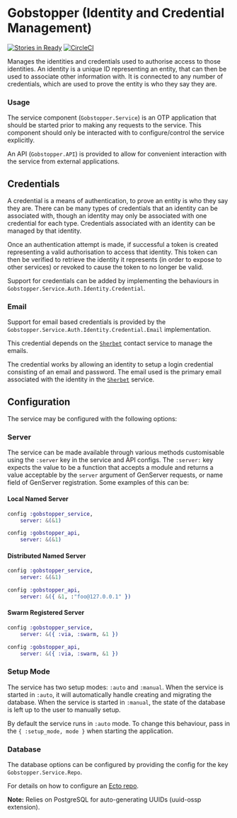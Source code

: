 # Gobstopper (Identity and Credential Management)

[![Stories in Ready](https://badge.waffle.io/ZURASTA/gobstopper.png?label=ready&title=Ready)](https://waffle.io/ZURASTA/gobstopper?utm_source=badge)
[![CircleCI](https://circleci.com/gh/ZURASTA/gobstopper.svg?style=svg)](https://circleci.com/gh/ZURASTA/gobstopper)

Manages the identities and credentials used to authorise access to those identities. An identity is a unique ID representing an entity, that can then be used to associate other information with. It is connected to any number of credentials, which are used to prove the entity is who they say they are.


### Usage

The service component (`Gobstopper.Service`) is an OTP application that should be started prior to making any requests to the service. This component should only be interacted with to configure/control the service explicitly.

An API (`Gobstopper.API`) is provided to allow for convenient interaction with the service from external applications.


Credentials
-----------

A credential is a means of authentication, to prove an entity is who they say they are. There can be many types of credentials that an identity can be associated with, though an identity may only be associated with one credential for each type. Credentials associated with an identity can be managed by that identity.

Once an authentication attempt is made, if successful a token is created representing a valid authorisation to access that identity. This token can then be verified to retrieve the identity it represents (in order to expose to other services) or revoked to cause the token to no longer be valid.

Support for credentials can be added by implementing the behaviours in `Gobstopper.Service.Auth.Identity.Credential`.


### Email

Support for email based credentials is provided by the `Gobstopper.Service.Auth.Identity.Credential.Email` implementation.

This credential depends on the [`Sherbet`](https://github.com/ZURASTA/sherbet) contact service to manage the emails.

The credential works by allowing an identity to setup a login credential consisting of an email and password. The email used is the primary email associated with the identity in the [`Sherbet`](https://github.com/ZURASTA/sherbet) service.


Configuration
-------------

The service may be configured with the following options:

### Server

The service can be made available through various methods customisable using the `:server` key in the service and API configs. The `:server:` key expects the value to be a function that accepts a module and returns a value acceptable by the `server` argument of GenServer requests, or name field of GenServer registration. Some examples of this can be:

#### Local Named Server

```elixir
config :gobstopper_service,
    server: &(&1)

config :gobstopper_api,
    server: &(&1)
```

#### Distributed Named Server

```elixir
config :gobstopper_service,
    server: &(&1)

config :gobstopper_api,
    server: &({ &1, :"foo@127.0.0.1" })
```

#### Swarm Registered Server

```elixir
config :gobstopper_service,
    server: &({ :via, :swarm, &1 })

config :gobstopper_api,
    server: &({ :via, :swarm, &1 })
```

### Setup Mode

The service has two setup modes: `:auto` and `:manual`. When the service is started in `:auto`, it will automatically handle creating and migrating the database. When the service is started in `:manual`, the state of the database is left up to the user to manually setup.

By default the service runs in `:auto` mode. To change this behaviour, pass in the `{ :setup_mode, mode }` when starting the application.

### Database

The database options can be configured by providing the config for the key `Gobstopper.Service.Repo`.

For details on how to configure an [Ecto repo](https://hexdocs.pm/ecto/Ecto.Repo.html).

__Note:__ Relies on PostgreSQL for auto-generating UUIDs (uuid-ossp extension).
